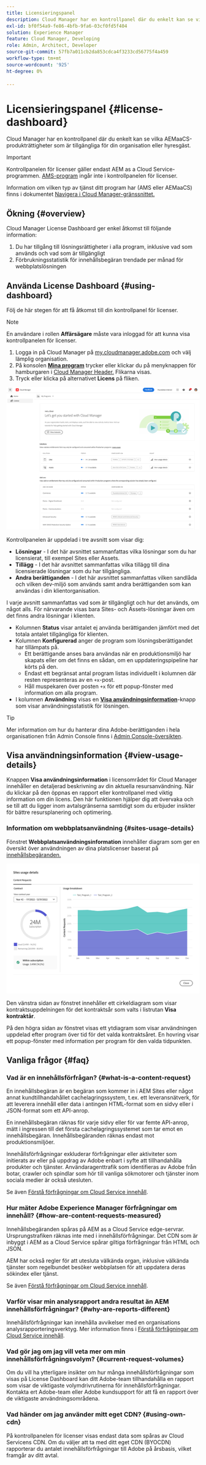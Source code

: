 ```yaml
---
title: Licensieringspanel
description: Cloud Manager har en kontrollpanel där du enkelt kan se vilka AEMaaCS-produkträttigheter som är tillgängliga för din organisation eller hyresgäst.
exl-id: bf0f54a9-fe86-4bfb-9fa6-03cf0fd5f404
solution: Experience Manager
feature: Cloud Manager, Developing
role: Admin, Architect, Developer
source-git-commit: 57fb7a011cb2da853cdca4f3233cd56775f4a459
workflow-type: tm+mt
source-wordcount: '925'
ht-degree: 0%

---
```



# Licensieringspanel {#license-dashboard}

Cloud Manager har en kontrollpanel där du enkelt kan se vilka AEMaaCS-produkträttigheter som är tillgängliga för din organisation eller hyresgäst.

>[!IMPORTANT]
>
>Kontrollpanelen för licenser gäller endast AEM as a Cloud Service-programmen. [AMS-program](https://experienceleague.adobe.com/en/docs/experience-manager-cloud-manager/content/introduction) ingår inte i kontrollpanelen för licenser.
>
>Information om vilken typ av tjänst ditt program har (AMS eller AEMaaCS) finns i dokumentet [Navigera i Cloud Manager-gränssnittet.](/help/implementing/cloud-manager/navigation.md#program-cards)

## Ökning {#overview}

Cloud Manager License Dashboard ger enkel åtkomst till följande information:

1. Du har tillgång till lösningsrättigheter i alla program, inklusive vad som används och vad som är tillgängligt
1. Förbrukningsstatistik för innehållsbegäran trendade per månad för webbplatslösningen

## Använda License Dashboard {#using-dashboard}

Följ de här stegen för att få åtkomst till din kontrollpanel för licenser.

>[!NOTE]
>
>En användare i rollen **Affärsägare** måste vara inloggad för att kunna visa kontrollpanelen för licenser.

1. Logga in på Cloud Manager på [my.cloudmanager.adobe.com](https://my.cloudmanager.adobe.com/) och välj lämplig organisation.
1. På konsolen **[Mina program](/help/implementing/cloud-manager/navigation.md#my-programs)** trycker eller klickar du på menyknappen för hamburgaren i [Cloud Manager Header.](/help/implementing/cloud-manager/navigation.md#cloud-manager-header) Flikarna visas.
1. Tryck eller klicka på alternativet **Licens** på fliken.

![Licensinstrumentpanel](assets/license-dashboard.png)

Kontrollpanelen är uppdelad i tre avsnitt som visar dig:

* **Lösningar** - I det här avsnittet sammanfattas vilka lösningar som du har licensierat, till exempel Sites eller Assets.
* **Tillägg** - I det här avsnittet sammanfattas vilka tillägg till dina licensierade lösningar som du har tillgängliga.
* **Andra berättiganden** - I det här avsnittet sammanfattas vilken sandlåda och vilken dev-miljö som används samt andra berättiganden som kan användas i din klientorganisation.

I varje avsnitt sammanfattas vad som är tillgängligt och hur det används, om något alls. För närvarande visas bara Sites- och Assets-lösningar även om det finns andra lösningar i klienten.

* Kolumnen **Status** visar antalet ej använda berättiganden jämfört med det totala antalet tillgängliga för klienten.
* Kolumnen **Konfigurerad** anger de program som lösningsberättigandet har tillämpats på.
   * Ett berättigande anses bara användas när en produktionsmiljö har skapats eller om det finns en sådan, om en uppdateringspipeline har körts på den.
   * Endast ett begränsat antal program listas individuellt i kolumnen där resten representeras av en `+x`-post.
   * Håll muspekaren över posten `+x` för ett popup-fönster med information om alla program.
* I kolumnen **Användning** visas en **[Visa användningsinformation](#view-usage-details)**-knapp som visar användningsstatistik för lösningen.

>[!TIP]
>
>Mer information om hur du hanterar dina Adobe-berättiganden i hela organisationen från Admin Console finns i [Admin Console-översikten](https://helpx.adobe.com/enterprise/using/admin-console.html).

## Visa användningsinformation {#view-usage-details}

<!--
The **View usage details** button gives access to the chosen solution's **Usage Details** window. This window gives a detailed breakdown including charts to show your solution's usage. How that usage is measured depends on the chosen solution. -->

Knappen **Visa användningsinformation** i licensområdet för Cloud Manager innehåller en detaljerad beskrivning av din aktuella resursanvändning. När du klickar på den öppnas en rapport eller kontrollpanel med viktig information om din licens. <!-- ADD THIS SENTENCE IF ASSETS USAGE DETAILS GETS REINSTATED ", such as the number of users, storage consumption, or bandwidth usage, depending on the type of services you're using." --> Den här funktionen hjälper dig att övervaka och se till att du ligger inom avtalsgränserna samtidigt som du erbjuder insikter för bättre resursplanering och optimering.

### Information om webbplatsanvändning {#sites-usage-details}

Fönstret **Webbplatsanvändningsinformation** innehåller diagram som ger en översikt över användningen av dina platslicenser baserat på [innehållsbegäranden.](#what-is-a-content-request)

![Fönstret med användningsinformation för webbplatser](assets/sites-usage-details.png)

Den vänstra sidan av fönstret innehåller ett cirkeldiagram som visar kontraktsuppdelningen för det kontraktsår som valts i listrutan **Visa kontraktår**.

På den högra sidan av fönstret visas ett ytdiagram som visar användningen uppdelad efter program över tid för det valda kontraktsåret. En hovring visar ett popup-fönster med information per program för den valda tidpunkten.

<!-- REMOVED AS PER CQDOC-21983
### Assets usage details {#assets-usage-details}

The **Assets usage details** window, presents graphs giving an overview of the usage of your Assets licenses based on [storage](#storage) and [standard users.](#standard-users) Select the appropriate tab to toggle between the views.

For both storage and standard users views, you can use the **Environment Type** dropdown to toggle the view between production, stage, and development environments.

#### Storage {#storage}

![Assets usage details window for storage](assets/assets-usage-details-storage.png)

The left side of the window presents a pie chart showing the contract breakdown for the contract year selected in the **View contract year** dropdown.

The right side of the window presents an area chart showing the usage broken down by program over time for the selected contract year. A hover reveals a popup with details per program for the selected point in time.

#### Standard Users {#standard-users}

![Assets usage details window for standard-users](assets/assets-usage-details-standard-users.png)

The left side of the window presents a pie chart showing the contract breakdown for the contract year selected in the **View contract year** dropdown.

The right side of the window presents an area chart showing the usage broken down by program over time for the selected contract year. A hover reveals a popup with details per program for the selected point in time. -->

## Vanliga frågor {#faq}

### Vad är en innehållsförfrågan? {#what-is-a-content-request}

En innehållsbegäran är en begäran som kommer in i AEM Sites eller något annat kundtillhandahållet cachelagringssystem, t.ex. ett leveransnätverk, för att leverera innehåll eller data i antingen HTML-format som en sidvy eller i JSON-format som ett API-anrop.

En innehållsbegäran räknas för varje sidvy eller för var femte API-anrop, mätt i ingressen till det första cachelagringssystemet som tar emot en innehållsbegäran. Innehållsbegäranden räknas endast mot produktionsmiljöer.

Innehållsförfrågningar exkluderar förfrågningar eller aktiviteter som initierats av eller på uppdrag av Adobe enbart i syfte att tillhandahålla produkter och tjänster. Användaragenttrafik som identifieras av Adobe från botar, crawler och spindlar som hör till vanliga sökmotorer och tjänster inom sociala medier är också utesluten.

Se även [Förstå förfrågningar om Cloud Service innehåll](/help/implementing/cloud-manager/content-requests.md).

### Hur mäter Adobe Experience Manager förfrågningar om innehåll? {#how-are-content-requests-measured}

Innehållsbegäranden spåras på AEM as a Cloud Service edge-servrar. Ursprungstrafiken räknas inte med i innehållsförfrågningar. Det CDN som är inbyggt i AEM as a Cloud Service spårar giltiga förfrågningar från HTML och JSON.

AEM har också regler för att utesluta välkända organ, inklusive välkända tjänster som regelbundet besöker webbplatsen för att uppdatera deras sökindex eller tjänst.

Se även [Förstå förfrågningar om Cloud Service innehåll](/help/implementing/cloud-manager/content-requests.md).

### Varför visar min analysrapport andra resultat än AEM innehållsförfrågningar? {#why-are-reports-different}

Innehållsförfrågningar kan innehålla avvikelser med en organisations analysrapporteringsverktyg. Mer information finns i [Förstå förfrågningar om Cloud Service innehåll](/help/implementing/cloud-manager/content-requests.md).

### Vad gör jag om jag vill veta mer om min innehållsförfrågningsvolym? {#current-request-volumes}

Om du vill ha ytterligare insikter om hur många innehållsförfrågningar som visas på License Dashboard kan ditt Adobe-team tillhandahålla en rapport som visar de viktigaste volymdrivrutinerna för innehållsförfrågningar. Kontakta ert Adobe-team eller Adobe kundsupport för att få en rapport över de viktigaste användningsområdena.

### Vad händer om jag använder mitt eget CDN? {#using-own-cdn}

På kontrollpanelen för licenser visas endast data som spåras av Cloud Servicens CDN. Om du väljer att ta med ditt eget CDN (BYOCDN) rapporterar du antalet innehållsförfrågningar till Adobe på årsbasis, vilket framgår av ditt avtal.
